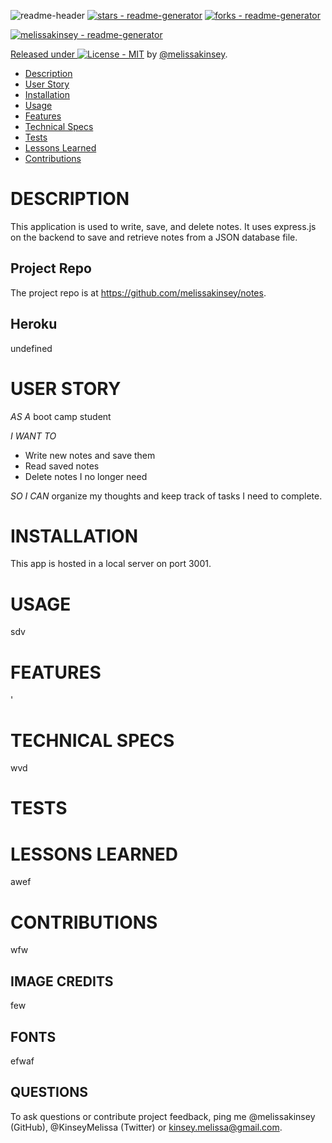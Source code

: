 ![readme-header](assets/readme-header.png)
[![stars - readme-generator](https://img.shields.io/github/stars/melissakinsey/readme-generator?style=social)](https://github.com/melissakinsey/readme-generator)
[![forks - readme-generator](https://img.shields.io/github/forks/melissakinsey/readme-generator?style=social)](https://github.com/melissakinsey/readme-generator)

[![melissakinsey - readme-generator](https://img.shields.io/static/v1?label=melissakinsey&message=readme-generator&color=blue&logo=github)](https://github.com/melissakinsey/readme-generator)

<div align="center">
</div>

[Released under ![License - MIT](https://img.shields.io/badge/License-MIT-blue)](#license) by [@melissakinsey](https://github.com/melissakinsey).

- [Description](#Description)
- [User Story](#User_Story)
- [Installation](#Installation)
- [Usage](#Usage)
- [Features](#Features)
- [Technical Specs](#Technical_Specs)
- [Tests](#Tests)
- [Lessons Learned](#Lessons_Learned)
- [Contributions](#Contributions)

# DESCRIPTION

This application is used to write, save, and delete notes. It uses express.js on the backend to save and retrieve notes from a JSON database file. 

## Project Repo

The project repo is at https://github.com/melissakinsey/notes.

## Heroku

undefined

# USER STORY

*AS A* boot camp student 

*I WANT TO*
* Write new notes and save them
* Read saved notes
* Delete notes I no longer need 

*SO I CAN* organize my thoughts and keep track of tasks I need to complete.

# INSTALLATION

This app is hosted in a local server on port 3001.

# USAGE

sdv

# FEATURES

'

# TECHNICAL SPECS

wvd

# TESTS

# LESSONS LEARNED

awef

# CONTRIBUTIONS

wfw

## IMAGE CREDITS

few

## FONTS

efwaf

## QUESTIONS

To ask questions or contribute project feedback, ping me @melissakinsey (GitHub), @KinseyMelissa (Twitter) or kinsey.melissa@gmail.com.
